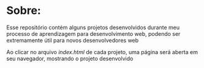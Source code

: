 <h1>Sobre:</h1>

<p>Esse repositório contém alguns projetos desenvolvidos durante meu processo de aprendizagem para desenvolvimento web, podendo ser extremamente útil para novos desenvolvedores web</p>
<p>Ao clicar no arquivo <em>index.html</em> de cada projeto, uma página será aberta em seu navegador, mostrando o projeto desenvolvido</p>
